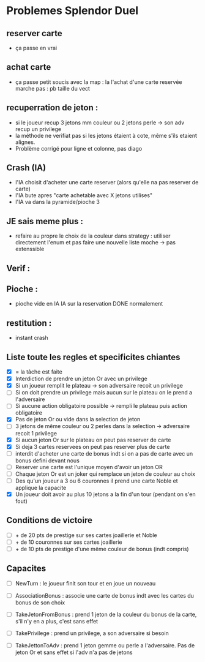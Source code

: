 # Problemes Splendor Duel

## reserver carte
* ça passe en vrai

## achat carte
* ça passe petit soucis avec la map :
la l'achat d'une carte reservée marche pas : pb taille du vect 

## recuperration de jeton :
* si le joueur recup 3 jetons mm couleur ou 2 jetons perle -> son adv recup un privilege
* la méthode ne verifiat pas si les jetons étaient à cote, même s'ils etaient alignes. 
* Problème corrigé pour ligne et colonne, pas diago

## Crash (IA)
* l'IA choisit d'acheter une carte reserver (alors qu'elle na pas reserver de carte)
* l'IA bute apres "carte achetable avec X jetons utilises"
* l'IA va dans la pyramide/pioche 3

## JE sais meme plus :
* refaire au propre le choix de la couleur dans strategy : utiliser directement l'enum et pas faire une nouvelle liste moche -> pas extenssible

## Verif :

## Pioche : 
* pioche vide en IA IA sur la reservation DONE normalement 

## restitution :
* instant crash

## Liste toute les regles et specificites chiantes
- [x] = la tâche est faite
- [x] Interdiction de prendre un jeton Or avec un privilege
- [x] Si un joueur remplit le plateau -> son adversaire recoit un privilege
- [ ] Si on doit prendre un privilege mais aucun sur le plateau on le prend a l'adversaire
- [ ] Si aucune action obligatoire possible -> rempli le plateau puis action obligatoire
- [x] Pas de jeton Or ou vide dans la selection de jeton 
- [ ] 3 jetons de même couleur ou 2 perles dans la selection -> adversaire recoit 1 privilege
- [x] Si aucun jeton Or sur le plateau on peut pas reserver de carte
- [x] Si deja 3 cartes reservees on peut pas reserver plus de carte
- [ ] interdit d'acheter une carte de bonus indt si on a pas de carte avec un bonus defini devant nous
- [ ] Reserver une carte est l'unique moyen d'avoir un jeton OR
- [ ] Chaque jeton Or est un joker qui remplace un jeton de couleur au choix
- [ ] Des qu'un joueur a 3 ou 6 couronnes il prend une carte Noble et applique la capacite
- [x] Un joueur doit avoir au plus 10 jetons a la fin d'un tour (pendant on s'en fout)

## Conditions de victoire
- [ ] \+ de 20 pts de prestige sur ses cartes joaillerie et Noble
- [ ] \+ de 10 couronnes sur ses cartes joaillerie
- [ ] \+ de 10 pts de prestige d'une même couleur de bonus (indt compris)

## Capacites
- [ ] NewTurn : le joueur finit son tour et en joue un nouveau
- [ ] AssociationBonus : associe une carte de bonus indt avec les cartes du bonus de son choix
- [ ] TakeJetonFromBonus : prend 1 jeton de la couleur du bonus de la carte, s'il n'y en a plus, c'est sans effet
- [ ] TakePrivilege : prend un privilege, a son adversaire si besoin
- [ ] TakeJettonToAdv : prend 1 jeton gemme ou perle a l'adversaire. Pas de jeton Or et sans effet si l'adv n'a pas de jetons

